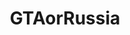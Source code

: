 ---
title: GTAorRussia
crosslinks:
- livven
- WTF
- ANormalDayInRussia
- Roadcam
- gifs
- newzealand
- funny
- IdiotsInCars
- thisismylifenow
- OutOfTheLoop
---